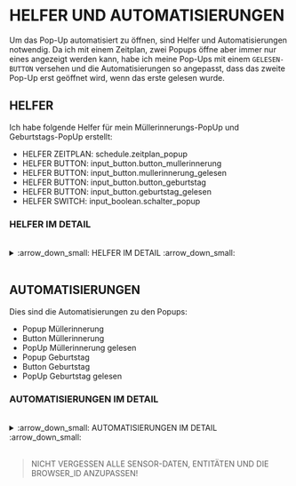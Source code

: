 # HELFER UND AUTOMATISIERUNGEN


Um das Pop-Up automatisiert zu öffnen, sind Helfer und Automatisierungen notwendig.
Da ich mit einem Zeitplan, zwei Popups öffne aber immer nur eines angezeigt werden kann, habe ich meine Pop-Ups mit einem `GELESEN-BUTTON` versehen und die Automatisierungen so angepasst, dass das zweite Pop-Up erst geöffnet wird, wenn das erste gelesen wurde.


## HELFER


Ich habe folgende Helfer für mein Müllerinnerungs-PopUp und Geburtstags-PopUp erstellt:


- HELFER ZEITPLAN:    schedule.zeitplan_popup
- HELFER BUTTON:    input_button.button_mullerinnerung
- HELFER BUTTON:    input_button.mullerinnerung_gelesen
- HELFER BUTTON:    input_button.button_geburtstag
- HELFER BUTTON:    input_button.geburtstag_gelesen
- HELFER SWITCH:    input_boolean.schalter_popup



### HELFER IM DETAIL

<br>
<details>

<summary>:arrow_down_small: HELFER IM DETAIL :arrow_down_small:</summary>

<img src="https://raw.githubusercontent.com/MaxxKra/README_images/master/Geburtstagskalender/Helfer_Zeitplan.png" alt="Example" width="600"/>


<br>


<img src="https://raw.githubusercontent.com/MaxxKra/README_images/master/Geburtstagskalender/Helfer_Button_Mullerinnerung.png" alt="Example" width="600"/>


<br>


<img src="https://raw.githubusercontent.com/MaxxKra/README_images/master/Geburtstagskalender/Helfer_PopUp_Mullerinnerung_gelesen.png" alt="Example" width="600"/>


<br>


<img src="https://raw.githubusercontent.com/MaxxKra/README_images/master/Geburtstagskalender/Helfer_Button_Geburtstag.png" alt="Example" width="600"/>


<br>


<img src="https://raw.githubusercontent.com/MaxxKra/README_images/master/Geburtstagskalender/Helfer_PopUp_Geburtstag_gelesen.png" alt="Example" width="600"/>


<br>


<img src="https://raw.githubusercontent.com/MaxxKra/README_images/master/Geburtstagskalender/Helfer_Schalter_PopUp.png" alt="Example" width="600"/>


<br>


</details>
<br>


## AUTOMATISIERUNGEN

Dies sind die Automatisierungen zu den Popups:


- Popup Müllerinnerung
- Button Müllerinnerung
- PopUp Müllerinnerung gelesen
- Popup Geburtstag
- Button Geburtstag
- PopUp Geburtstag gelesen



### AUTOMATISIERUNGEN IM DETAIL

<br>
<details>

<summary>:arrow_down_small: AUTOMATISIERUNGEN IM DETAIL :arrow_down_small:</summary>

```yaml
alias: Popup Müllerinnerung
description: ""
trigger:
  - platform: state
    entity_id:
      - schedule.zeitplan_popup
    from: "off"
    to: "on"
condition:
  - condition: template
    value_template: "{{ states.sensor.mullabholung_heute.state != 'Keine' }}"
action:
  - service: input_button.press
    data: {}
    target:
      entity_id: input_button.button_mullerinnerung
mode: single
```

<br>

```yaml
alias: Button Müllerinnerung
description: ""
trigger:
  - platform: state
    entity_id:
      - input_button.button_mullerinnerung
condition: []
action:
  - service: browser_mod.more_info
    data:
      entity: input_button.button_mullerinnerung
      large: false
      ignore_popup_card: false
      browser_id: SHB-PC_Vivaldi
  - service: input_boolean.turn_on
    target:
      entity_id: input_boolean.schalter_popup
    data: {}
mode: single
```

<br>

```yaml
alias: PopUp Müllerinnerung gelesen
description: ""
trigger:
  - platform: state
    entity_id:
      - input_button.mullerinnerung_gelesen
condition: []
action:
  - service: browser_mod.close_popup
    data:
      browser_id: SHB-PC_Vivaldi
  - service: input_boolean.turn_off
    target:
      entity_id: input_boolean.schalter_popup
    data: {}
mode: single
```

<br>

```yaml
alias: Popup Geburtstag
description: ""
trigger:
  - platform: state
    entity_id:
      - schedule.zeitplan_popup
    from: "off"
    to: "on"
    for:
      hours: 0
      minutes: 0
      seconds: 5
  - platform: state
    entity_id:
      - input_boolean.schalter_popup
    from: "on"
    to: "off"
condition:
  - condition: and
    conditions:
      - condition: state
        entity_id: input_boolean.schalter_popup
        state: "off"
      - condition: template
        value_template: "{{ states.sensor.geburtstag_heute.state != 'Niemand' }}"
action:
  - delay:
      hours: 0
      minutes: 0
      seconds: 1
      milliseconds: 0
  - service: input_button.press
    data: {}
    target:
      entity_id: input_button.button_geburtstag
mode: single
```

<br>

```yaml
alias: Button Geburtstag
description: ""
trigger:
  - platform: state
    entity_id:
      - input_button.button_geburtstag
condition: []
action:
  - service: browser_mod.more_info
    data:
      entity: input_button.button_geburtstag
      large: false
      ignore_popup_card: false
      browser_id: SHB-PC_Vivaldi
mode: single
```

<br>

```yaml
alias: Popup Geburtstag gelesen
description: ""
trigger:
  - platform: state
    entity_id:
      - input_button.geburtstag_gelesen
condition: []
action:
  - service: browser_mod.close_popup
    data:
      browser_id: SHB-PC_Vivaldi
mode: single
```


</details>
<br>


> NICHT VERGESSEN ALLE SENSOR-DATEN, ENTITÄTEN UND DIE BROWSER_ID ANZUPASSEN!